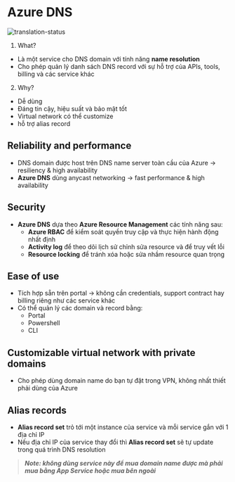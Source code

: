 # Azure DNS
![translation-status](https://img.shields.io/badge/Status-done-green)

1. What?
- Là một service cho DNS domain với tính năng **name resolution**
- Cho phép quản lý danh sách DNS record với sự hỗ trợ của APIs, tools, billing và các service khác

2. Why?
- Dễ dùng
- Đáng tin cậy, hiệu suất và bảo mật tốt
- Virtual network có thể customize
- hỗ trợ alias record

## Reliability and performance
- DNS domain được host trên DNS name server toàn cầu của Azure -> resiliency & high availability
- **Azure DNS** dùng anycast networking -> fast performance & high availability

## Security
- **Azure DNS** dựa theo **Azure Resource Management** các tính năng sau:
  - **Azure RBAC** để kiểm soát quyền truy cập và thực hiện hành động nhất định
  - **Activity log** để theo dõi lịch sử chỉnh sửa resource và để truy vết lỗi
  - **Resource locking** để tránh xóa hoặc sửa nhầm resource quan trọng

## Ease of use
- Tích hợp sẵn trên portal -> không cần credentials, support contract hay billing riêng như các service khác
- Có thể quản lý các domain và record bằng:
  - Portal
  - Powershell
  - CLI

## Customizable virtual network with private domains
- Cho phép dùng domain name do bạn tự đặt trong VPN, không nhất thiết phải dùng của Azure

## Alias records
- **Alias record set** trỏ tới một instance của service và mỗi service gắn với 1 địa chỉ IP
- Nếu địa chỉ IP của service thay đổi thì **Alias record set** sẽ tự update trong quá trình DNS resolution

> ***Note: không dùng service này để mua domain name được mà phải mua bằng App Service hoặc mua bên ngoài***